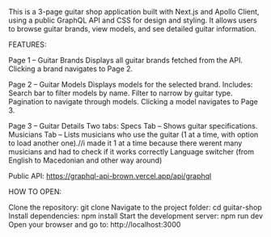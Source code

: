 This is a 3-page guitar shop application built with Next.js and Apollo Client, using a public GraphQL API and CSS for design and styling.
It allows users to browse guitar brands, view models, and see detailed guitar information.

FEATURES: 

Page 1 – Guitar Brands
Displays all guitar brands fetched from the API.
Clicking a brand navigates to Page 2.

Page 2 – Guitar Models
Displays models for the selected brand.
Includes:
  Search bar to filter models by name.
  Filter to narrow by guitar type.
  Pagination to navigate through models.
  Clicking a model navigates to Page 3.

Page 3 – Guitar Details
Two tabs:
  Specs Tab – Shows guitar specifications.
  Musicians Tab – Lists musicians who use the guitar (1 at a time, with option to load another one).//i made it 1 at a time because there werent many musicians and had to check if it works correctly
Language switcher (from English to Macedonian and other way around)

Public API: https://graphql-api-brown.vercel.app/api/graphql

HOW TO OPEN:

Clone the repository: git clone <your-repo-url>
Navigate to the project folder: cd guitar-shop
Install dependencies: npm install
Start the development server: npm run dev
Open your browser and go to: http://localhost:3000
